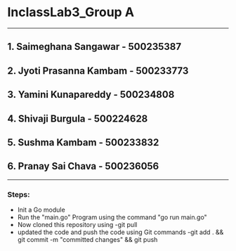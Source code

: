 # InclassLab3_Group A
---------------------------------------------
## 1. Saimeghana Sangawar - 500235387
## 2. Jyoti Prasanna Kambam - 500233773
## 3. Yamini Kunapareddy - 500234808
## 4. Shivaji Burgula - 500224628
## 5. Sushma Kambam - 500233832
## 6. Pranay Sai Chava - 500236056
---------------------------------------------
### Steps:
- Init a Go module
- Run the "main.go" Program using the command "go run main.go"
- Now cloned this repository using -git pull
- updated the code and push the code using Git commands
    -git add . && git commit -m "committed changes" && git push

  

